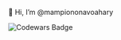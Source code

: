 👋 Hi, I’m @mampiononavoahary

![Codewars Badge](https://www.codewars.com/users/zoarisoa/badges/large)


<!---
mampiononavoahary/mampiononavoahary is a ✨ special ✨ repository because its `README.md` (this file) appears on your GitHub profile.
You can click the Preview link to take a look at your changes.
--->
